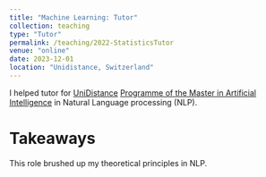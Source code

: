 ```yaml
---
title: "Machine Learning: Tutor"
collection: teaching
type: "Tutor"
permalink: /teaching/2022-StatisticsTutor
venue: "online"
date: 2023-12-01
location: "Unidistance, Switzerland"
---
```

I helped tutor for [UniDistance](https://unidistance.ch/en/)  [Programme of the Master in Artificial Intelligence](https://unidistance.ch/en/mathematics-and-computer-science/master-in-artificial-intelligence/programme-of-the-master-in-artificial-intelligence)
in Natural Language processing (NLP).

Takeaways
======
This role brushed up my theoretical principles in NLP. 
